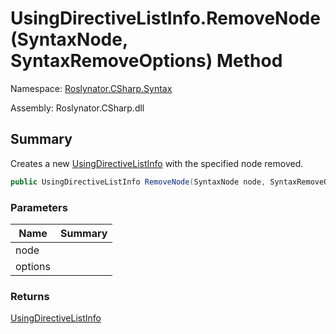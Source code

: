 # UsingDirectiveListInfo\.RemoveNode\(SyntaxNode, SyntaxRemoveOptions\) Method

Namespace: [Roslynator.CSharp.Syntax](../../README.md)

Assembly: Roslynator\.CSharp\.dll

## Summary

Creates a new [UsingDirectiveListInfo](../README.md) with the specified node removed\.

```csharp
public UsingDirectiveListInfo RemoveNode(SyntaxNode node, SyntaxRemoveOptions options)
```

### Parameters

| Name | Summary |
| ---- | ------- |
| node | |
| options | |

### Returns

[UsingDirectiveListInfo](../README.md)

